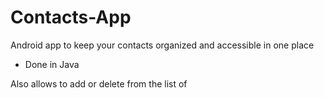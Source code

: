 # Contacts-App

Android app to keep your contacts organized and accessible in one place

- Done in Java

Also allows to add or delete from the list of 

